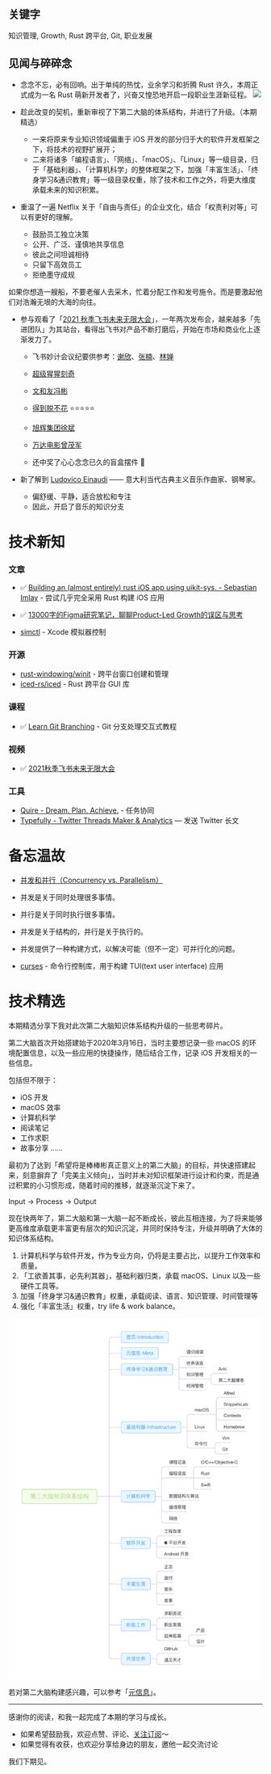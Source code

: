 ## 关键字

知识管理, Growth, Rust 跨平台, Git, 职业发展

## 见闻与碎碎念

- 念念不忘，必有回响。出于单纯的热忱，业余学习和折腾 Rust 许久，本周正式成为一名 Rust 萌新开发者了，兴奋又惶恐地开启一段职业生涯新征程。
  ![](/static/season-2/008/kindergarten.png)
- 趁此改变的契机，重新审视了下第二大脑的体系结构，并进行了升级。（本期精选）

  - 一来将原来专业知识领域偏重于 iOS 开发的部分归于大的软件开发框架之下，将技术的视野扩展开；
  - 二来将诸多「编程语言」、「网络」、「macOS」、「Linux」等一级目录，归于「基础利器」、「计算机科学」的整体框架之下，加强「丰富生活」、「终身学习&通识教育」等一级目录权重，除了技术和工作之外，将更大维度承载未来的知识积累。

- 重温了一遍 Netflix 关于「自由与责任」的企业文化，结合「权责利对等」可以有更好的理解。

  - 鼓励员工独立决策
  - 公开、广泛、谨慎地共享信息
  - 彼此之间坦诚相待
  - 只留下高效员工
  - 拒绝墨守成规

如果你想造一艘船，不要老催人去采木，忙着分配工作和发号施令。而是要激起他们对浩瀚无垠的大海的向往。

- 参与观看了「[2021 秋季飞书未来无限大会](https://future.feishu.cn/)」，一年两次发布会，越来越多「先进团队」为其站台，看得出飞书对产品不断打磨后，开始在市场和商业化上逐渐发力了。

    - 飞书妙计会议纪要供参考：[谢欣](https://future-organization.feishu.cn/minutes/obcnig2dfg32qe82ta56e769)、[张楠](https://future-organization.feishu.cn/minutes/obcnig9f9f2jxp17eow3qn82)、[林婵](https://future-organization.feishu.cn/minutes/obcnign92qyh275f6xsm318y)

    - [超级猩猩刻奇](https://future-organization.feishu.cn/minutes/obcniy133d12ou39u22feidn)
    - [文和友冯彬](https://future-organization.feishu.cn/minutes/obcniyqzas2653auz98n5xpg)
    - [得到脱不花](https://future-organization.feishu.cn/minutes/obcniy65546i5d5tdfi1e4xq) ⭐️⭐️⭐️⭐️⭐️
    - [旭辉集团徐斌](https://future-organization.feishu.cn/minutes/obcniyadbzv1h3k1a549w3ni)
    - [万达电影曾茂军](https://future-organization.feishu.cn/minutes/obcniz4uf8t6a7rb3woz2883)

    - 还中奖了心心念念已久的盲盒摆件 🎉

- 新了解到 [Ludovico Einaudi](https://zh.wikipedia.org/wiki/卢多维科·伊诺第) —— 意大利当代古典主义音乐作曲家、钢琴家。 

    - 偏舒缓、平静，适合放松和专注
    - 因此，开启了音乐的知识分支

# 技术新知

### 文章

- ✅ [Building an (almost entirely) rust iOS app using uikit-sys. - Sebastian Imlay](https://simlay.net/posts/using-uikit-sys/) - 尝试几乎完全采用 Rust 构建 iOS 应用
- ✅ [13000字的Figma研究笔记，聊聊Product-Led Growth的误区与思考](https://mp.weixin.qq.com/s/3C43vxrxbkMhNQAdojG0bg)

- [simctl](https://nshipster.com/simctl/) - Xcode 模拟器控制

### 开源

- [rust-windowing/winit](https://github.com/rust-windowing/winit) - 跨平台窗口创建和管理
- [iced-rs/iced](https://github.com/iced-rs/iced) - Rust 跨平台 GUI 库

### 课程

- ✅ [Learn Git Branching](https://learngitbranching.js.org/?locale=zh_CN) - Git 分支处理交互式教程

### 视频

- ✅ [2021秋季飞书未来无限大会](https://future.feishu.cn/live-stream/2021autumn)

### 工具

- [Quire - Dream. Plan. Achieve.](https://quire.io/) - 任务协同
- [Typefully - Twitter Threads Maker & Analytics](https://typefully.app/) — 发送 Twitter 长文

# 备忘温故

-  [并发和并行（Concurrency vs. Parallelism）](https://talks.golang.org/2012/waza.slide#8)  

- 并发是关于同时处理很多事情。
- 并行是关于同时执行很多事情。
- 并发是关于结构的，并行是关于执行的。
- 并发提供了一种构建方式，以解决可能（但不一定）可并行化的问题。

- [curses](https://en.wikipedia.org/wiki/Curses_(programming_library)) - 命令行控制库，用于构建 TUI(text user interface) 应用

# 技术精选

本期精选分享下我对此次第二大脑知识体系结构升级的一些思考碎片。

第二大脑首次开始搭建始于2020年3月16日，当时主要想记录一些 macOS 的环境配置信息，以及一些应用的快捷操作，随后结合工作，记录 iOS 开发相关的一些信息。

包括但不限于：

- iOS 开发
- macOS 效率
- 计算机科学
- 阅读笔记
- 工作求职
- 故事分享 ……

最初为了达到「希望将是棒棒彬真正意义上的第二大脑」的目标，并快速搭建起来，刻意摒弃了「完美主义倾向」，当时并未对知识框架进行设计和约束，而是通过积累的小习惯形成，随着时间的推移，就逐渐沉淀下来了。

Input -> Process -> Output

现在快两年了，第二大脑和第一大脑一起不断成长，彼此互相连接，为了将来能够更高维度承载更丰富更有层次的知识沉淀，并同时保持专注，升级并明确了大体的知识体系结构。

1. 计算机科学与软件开发，作为专业方向，仍将是主要占比，以提升工作效率和质量。
2. 「工欲善其事，必先利其器」，基础利器归类，承载 macOS、Linux 以及一些硬件工具等。
3. 加强「终身学习&通识教育」权重，承载阅读、语言、知识管理、时间管理等
4. 强化「丰富生活」权重，try life & work balance。 

![](/static/season-2/008/second-brain-structure.png)

若对第二大脑构建感兴趣，可以参考「[元信息](https://binlogo.github.io/Knowledge-Track/meta/meta.html)」。

------

感谢你的阅读，和我一起完成了本期的学习与成长。

- 如果希望鼓励我，欢迎点赞、评论、[关注订阅](https://www.yuque.com/binboy/increment-magzine)～
- 如果觉得有收获，也欢迎分享给身边的朋友，邀他一起交流讨论

我们下期见。